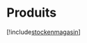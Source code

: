 # Produits

[!include[stockenmagasin](produits.stockenmagasin.autogen.md)]
























































































































